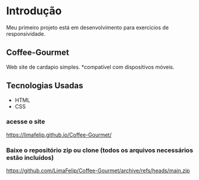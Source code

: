 # Introdução
Meu primeiro projeto está em desenvolvimento para exercicios de responsividade.

## Coffee-Gourmet
Web site de cardapio simples.
 *compatível com dispositivos móveis.
 
## Tecnologias Usadas
* HTML
* CSS
 
### acesse o site
https://limafelip.github.io/Coffee-Gourmet/

### Baixe o repositório zip ou clone (todos os arquivos necessários estão incluídos)
https://github.com/LimaFelip/Coffee-Gourmet/archive/refs/heads/main.zip
